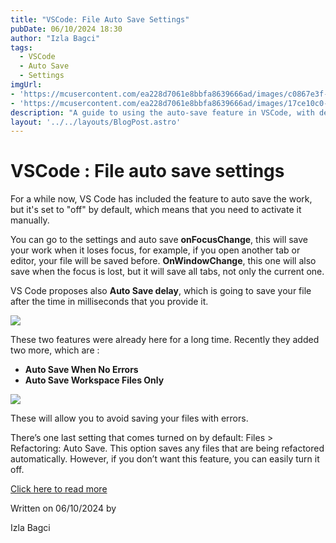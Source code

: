 ```yaml
---
title: "VSCode: File Auto Save Settings"
pubDate: 06/10/2024 18:30
author: "Izla Bagci"
tags:
  - VSCode
  - Auto Save
  - Settings
imgUrl: 
- 'https://mcusercontent.com/ea228d7061e8bbfa8639666ad/images/c0867e3f-bc28-0206-b159-86a6bca4ef12.png'
- 'https://mcusercontent.com/ea228d7061e8bbfa8639666ad/images/17ce10c0-8120-8ab3-8758-9d0ca12251ce.png'
description: "A guide to using the auto-save feature in VSCode, with detailed settings."
layout: '../../layouts/BlogPost.astro'
---
```


# VSCode : File auto save settings


For a while now, VS Code has included the feature to auto save the work, but it's set to "off" by default, which means that you need to activate it manually.

You can go to the settings and auto save **onFocusChange**, this will save your work when it loses focus, for example, if you open another tab or editor, your file will be saved before. **OnWindowChange**, this one will also save when the focus is lost, but it will save all tabs, not only the current one.

VS Code proposes also **Auto Save delay**, which is going to save your file after the time in milliseconds that you provide it.

![](https://mcusercontent.com/ea228d7061e8bbfa8639666ad/images/c0867e3f-bc28-0206-b159-86a6bca4ef12.png)

These two features were already here for a long time.
Recently they added two more, which are : 
- **Auto Save When No Errors**
- **Auto Save Workspace Files Only**

![](https://mcusercontent.com/ea228d7061e8bbfa8639666ad/images/17ce10c0-8120-8ab3-8758-9d0ca12251ce.png)


These will allow you to avoid saving your files with errors.

There’s one last setting that comes turned on by default: Files > Refactoring: Auto Save. This option saves any files that are being refactored automatically. However, if you don’t want this feature, you can easily turn it off.







[Click here to read more](https://vscode.email/archives/issue-127/)


Written on 06/10/2024 by

Izla Bagci

